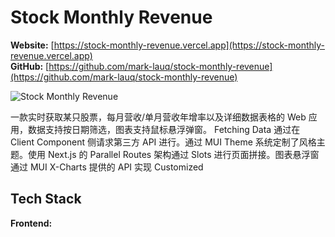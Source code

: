# Stock Monthly Revenue

**Website:** [https://stock-monthly-revenue.vercel.app](https://stock-monthly-revenue.vercel.app)
<br />
**GitHub:** [https://github.com/mark-lauq/stock-monthly-revenue](https://github.com/mark-lauq/stock-monthly-revenue)

![Stock Monthly Revenue](/projects/others/stock-monthly-revenue.png)

一款实时获取某只股票，每月营收/单月营收年增率以及详细数据表格的 Web 应用，数据支持按日期筛选，图表支持鼠标悬浮弹窗。
Fetching Data 通过在 Client Component 侧请求第三方 API 进行。通过 MUI Theme 系统定制了风格主题。使用 Next.js 的
Parallel Routes 架构通过 Slots 进行页面拼接。图表悬浮窗通过 MUI X-Charts 提供的 API 实现 Customized

## Tech Stack

**Frontend:**
[<Badge type="tip" text="TypeScript@5" />](https://www.typescriptlang.org)
[<Badge type="tip" text="Next.js@15" />](https://nextjs.org)
[<Badge type="tip" text="React@19" />](https://react.dev)
[<Badge type="tip" text="MUI@7" />](https://mui.com)
